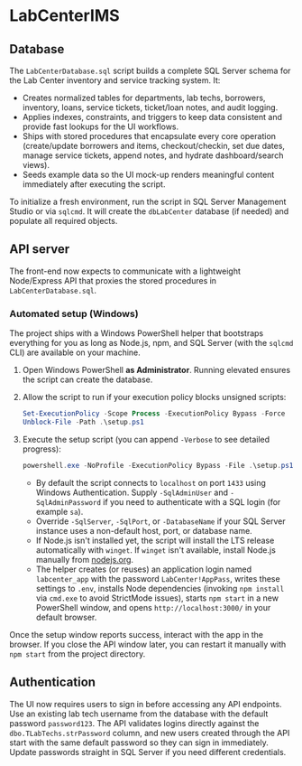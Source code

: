 # LabCenterIMS

## Database

The `LabCenterDatabase.sql` script builds a complete SQL Server schema for the Lab Center inventory and service tracking system. It:

* Creates normalized tables for departments, lab techs, borrowers, inventory, loans, service tickets, ticket/loan notes, and audit logging.
* Applies indexes, constraints, and triggers to keep data consistent and provide fast lookups for the UI workflows.
* Ships with stored procedures that encapsulate every core operation (create/update borrowers and items, checkout/checkin, set due dates, manage service tickets, append notes, and hydrate dashboard/search views).
* Seeds example data so the UI mock-up renders meaningful content immediately after executing the script.

To initialize a fresh environment, run the script in SQL Server Management Studio or via `sqlcmd`. It will create the `dbLabCenter` database (if needed) and populate all required objects.

## API server

The front-end now expects to communicate with a lightweight Node/Express API that proxies the stored procedures in `LabCenterDatabase.sql`.

### Automated setup (Windows)

The project ships with a Windows PowerShell helper that bootstraps everything for you as long as Node.js, npm, and SQL Server (with the `sqlcmd` CLI) are available on your machine.

1. Open Windows PowerShell **as Administrator**. Running elevated ensures the script can create the database.
2. Allow the script to run if your execution policy blocks unsigned scripts:

   ```powershell
   Set-ExecutionPolicy -Scope Process -ExecutionPolicy Bypass -Force
   Unblock-File -Path .\setup.ps1
   ```

3. Execute the setup script (you can append `-Verbose` to see detailed progress):

   ```powershell
   powershell.exe -NoProfile -ExecutionPolicy Bypass -File .\setup.ps1
   ```

   * By default the script connects to `localhost` on port `1433` using Windows Authentication. Supply `-SqlAdminUser` and `-SqlAdminPassword` if you need to authenticate with a SQL login (for example `sa`).
   * Override `-SqlServer`, `-SqlPort`, or `-DatabaseName` if your SQL Server instance uses a non-default host, port, or database name.
   * If Node.js isn't installed yet, the script will install the LTS release automatically with `winget`. If `winget` isn't available, install Node.js manually from [nodejs.org](https://nodejs.org/en/download/).
   * The helper creates (or reuses) an application login named `labcenter_app` with the password `LabCenter!AppPass`, writes these settings to `.env`, installs Node dependencies (invoking `npm install` via `cmd.exe` to avoid StrictMode issues), starts `npm start` in a new PowerShell window, and opens `http://localhost:3000/` in your default browser.

Once the setup window reports success, interact with the app in the browser. If you close the API window later, you can restart it manually with `npm start` from the project directory.

## Authentication

The UI now requires users to sign in before accessing any API endpoints. Use an existing lab tech username from the database with the default password `password123`. The API validates logins directly against the `dbo.TLabTechs.strPassword` column, and new users created through the API start with the same default password so they can sign in immediately. Update passwords straight in SQL Server if you need different credentials.
